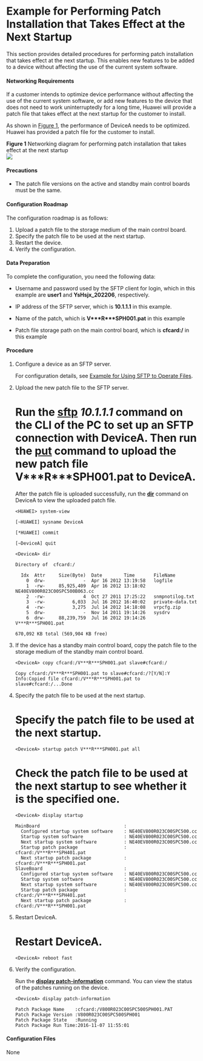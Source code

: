 Example for Performing Patch Installation that Takes Effect at the Next Startup
===============================================================================

This section provides detailed procedures for performing patch installation that takes effect at the next startup. This enables new features to be added to a device without affecting the use of the current system software.

#### Networking Requirements

If a customer intends to optimize device performance without affecting the use of the current system software, or add new features to the device that does not need to work uninterruptedly for a long time, Huawei will provide a patch file that takes effect at the next startup for the customer to install.

As shown in [Figure 1](#EN-US_TASK_0172361365__fig1760619517519), the performance of DeviceA needs to be optimized. Huawei has provided a patch file for the customer to install.

**Figure 1** Networking diagram for performing patch installation that takes effect at the next startup  
![](figure/en-us_image_0000001493555302.png)

#### Precautions

* The patch file versions on the active and standby main control boards must be the same.

#### Configuration Roadmap

The configuration roadmap is as follows:

1. Upload a patch file to the storage medium of the main control board.
2. Specify the patch file to be used at the next startup.
3. Restart the device.
4. Verify the configuration.

#### Data Preparation

To complete the configuration, you need the following data:

* Username and password used by the SFTP client for login, which in this example are **user1** and **YsHsjx\_202206**, respectively.
* IP address of the SFTP server, which is **10.1.1.1** in this example.

* Name of the patch, which is **V\*\*\*R\*\*\*SPH001.pat** in this example
* Patch file storage path on the main control board, which is **cfcard:/** in this example

#### Procedure

1. Configure a device as an SFTP server.
   
   
   
   For configuration details, see [Example for Using SFTP to Operate Files](dc_vrp_vfm_cfg_0026.html).
2. Upload the new patch file to the SFTP server.
   
   
   
   # Run the [**sftp**](cmdqueryname=sftp) *10.1.1.1* command on the CLI of the PC to set up an SFTP connection with DeviceA. Then run the [**put**](cmdqueryname=put) command to upload the new patch file V\*\*\*R\*\*\*SPH001.pat to DeviceA.
   
   After the patch file is uploaded successfully, run the **[**dir**](cmdqueryname=dir)** command on DeviceA to view the uploaded patch file.
   ```
   <HUAWEI> system-view
   ```
   ```
   [~HUAWEI] sysname DeviceA
   ```
   ```
   [*HUAWEI] commit
   ```
   ```
   [~DeviceA] quit
   ```
   ```
   <DeviceA> dir
   ```
   ```
   Directory of  cfcard:/
   
     Idx  Attr     Size(Byte)  Date        Time       FileName
       0  drw-              -  Apr 16 2012 13:19:58   logfile
       1  -rw-     85,925,409  Apr 16 2012 13:18:02   NE40EV800R023C00SPC500B063.cc
       2  -rw-              4  Oct 27 2011 17:25:22   snmpnotilog.txt
       3  -rw-          6,033  Jul 16 2012 16:40:02   private-data.txt
       4  -rw-          3,275  Jul 14 2012 14:18:08   vrpcfg.zip
       5  drw-              -  Nov 14 2011 19:14:26   sysdrv 
       6  drw-     88,239,759  Jul 16 2012 19:14:26   V***R***SPH001.pat
   
   670,092 KB total (569,904 KB free)
   ```
3. If the device has a standby main control board, copy the patch file to the storage medium of the standby main control board.
   
   
   ```
   <DeviceA> copy cfcard:/V***R***SPH001.pat slave#cfcard:/
   ```
   ```
   Copy cfcard:/V***R***SPH001.pat to slave#cfcard:/?[Y/N]:Y
   Info:Copied file cfcard:/V***R***SPH001.pat to slave#cfcard:/...Done
   ```
4. Specify the patch file to be used at the next startup.
   
   
   
   # Specify the patch file to be used at the next startup.
   
   ```
   <DeviceA> startup patch V***R***SPH001.pat all
   ```
   
   # Check the patch file to be used at the next startup to see whether it is the specified one.
   
   ```
   <DeviceA> display startup
   ```
   ```
   MainBoard                               :
     Configured startup system software    : NE40EV800R023C00SPC500.cc
     Startup system software               : NE40EV800R023C00SPC500.cc
     Next startup system software          : NE40EV800R023C00SPC500.cc
     Startup patch package                 : cfcard:/V***R***SPH401.pat
     Next startup patch package            : cfcard:/V***R***SPH001.pat
   SlaveBoard                              :
     Configured startup system software    : NE40EV800R023C00SPC500.cc
     Startup system software               : NE40EV800R023C00SPC500.cc
     Next startup system software          : NE40EV800R023C00SPC500.cc
     Startup patch package                 : cfcard:/V***R***SPH401.pat
     Next startup patch package            : cfcard:/V***R***SPH001.pat
   ```
5. Restart DeviceA.
   
   
   
   # Restart DeviceA.
   
   ```
   <DeviceA> reboot fast
   ```
6. Verify the configuration.
   
   
   
   Run the [**display patch-information**](cmdqueryname=display+patch-information) command. You can view the status of the patches running on the device.
   
   ```
   <DeviceA> display patch-information
   ```
   ```
   Patch Package Name    :cfcard:/V800R023C00SPC500SPH001.PAT
   Patch Package Version :V800R023C00SPC500SPH001
   Patch Package State   :Running   
   Patch Package Run Time:2016-11-07 11:55:01
   ```

#### Configuration Files

None